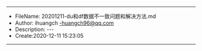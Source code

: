 ___
- FileName: 20201211-du和df数据不一致问题和解决方法.md
- Author: ihuangch -huangch96@qq.com
- Description: ---
- Create:2020-12-11 15:23:05
___

